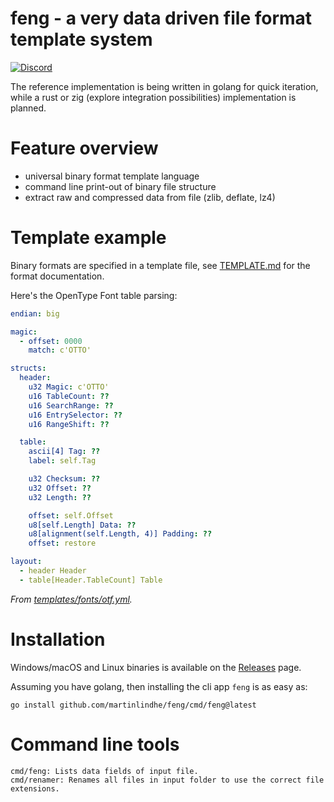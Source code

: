 # feng - a very data driven file format template system

[![Discord](https://img.shields.io/discord/999601338407190569.svg?label=&logo=discord&logoColor=ffffff&color=7389D8&labelColor=6A7EC2)](https://discord.gg/mYBn9XqRBr)

The reference implementation is being written in golang for quick iteration, while a rust
or zig (explore integration possibilities) implementation is planned.


# Feature overview
- universal binary format template language
- command line print-out of binary file structure
- extract raw and compressed data from file (zlib, deflate, lz4)


# Template example

Binary formats are specified in a template file, see [TEMPLATE.md](TEMPLATE.md) for the format documentation.

Here's the OpenType Font table parsing:

```yaml
endian: big

magic:
  - offset: 0000
    match: c'OTTO'

structs:
  header:
    u32 Magic: c'OTTO'
    u16 TableCount: ??
    u16 SearchRange: ??
    u16 EntrySelector: ??
    u16 RangeShift: ??

  table:
    ascii[4] Tag: ??
    label: self.Tag

    u32 Checksum: ??
    u32 Offset: ??
    u32 Length: ??

    offset: self.Offset
    u8[self.Length] Data: ??
    u8[alignment(self.Length, 4)] Padding: ??
    offset: restore

layout:
  - header Header
  - table[Header.TableCount] Table
```
*From [templates/fonts/otf.yml](templates/fonts/otf.yml).*



# Installation

Windows/macOS and Linux binaries is available on the [Releases](https://github.com/martinlindhe/feng/releases) page.

Assuming you have golang, then installing the cli app `feng` is as easy as:

    go install github.com/martinlindhe/feng/cmd/feng@latest


# Command line tools

```
cmd/feng: Lists data fields of input file.
cmd/renamer: Renames all files in input folder to use the correct file extensions.
```

